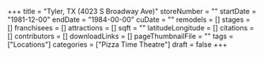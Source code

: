+++
title = "Tyler, TX (4023 S Broadway Ave)"
storeNumber = ""
startDate = "1981-12-00"
endDate = "1984-00-00"
cuDate = ""
remodels = []
stages = []
franchisees = []
attractions = []
sqft = ""
latitudeLongitude = []
citations = []
contributors = []
downloadLinks = []
pageThumbnailFile = ""
tags = ["Locations"]
categories = ["Pizza Time Theatre"]
draft = false
+++
